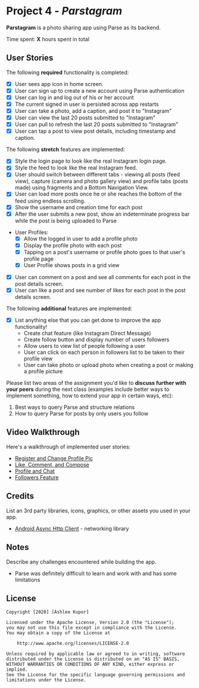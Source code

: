 # Project 4 - *Parstagram*

**Parstagram** is a photo sharing app using Parse as its backend.

Time spent: **X** hours spent in total

## User Stories

The following **required** functionality is completed:

- [x] User sees app icon in home screen.
- [x] User can sign up to create a new account using Parse authentication
- [x] User can log in and log out of his or her account
- [x] The current signed in user is persisted across app restarts
- [x] User can take a photo, add a caption, and post it to "Instagram"
- [x] User can view the last 20 posts submitted to "Instagram"
- [x] User can pull to refresh the last 20 posts submitted to "Instagram"
- [x] User can tap a post to view post details, including timestamp and caption.

The following **stretch** features are implemented:

- [x] Style the login page to look like the real Instagram login page.
- [x] Style the feed to look like the real Instagram feed.
- [x] User should switch between different tabs - viewing all posts (feed view), capture (camera and photo gallery view) and profile tabs (posts made) using fragments and a Bottom Navigation View.
- [x] User can load more posts once he or she reaches the bottom of the feed using endless scrolling.
- [x] Show the username and creation time for each post
- [x] After the user submits a new post, show an indeterminate progress bar while the post is being uploaded to Parse
- User Profiles:
  - [x] Allow the logged in user to add a profile photo
  - [x] Display the profile photo with each post
  - [x] Tapping on a post's username or profile photo goes to that user's profile page
  - [x] User Profile shows posts in a grid view
- [x] User can comment on a post and see all comments for each post in the post details screen.
- [x] User can like a post and see number of likes for each post in the post details screen.

The following **additional** features are implemented:

- [x] List anything else that you can get done to improve the app functionality!
  - Create chat feature (like Instagram Direct Message)
  - Create follow button and display number of users followers
  - Allow users to view list of people following a user
  - User can click on each person in followers list to be taken to their profile view
  - User can take photo or upload photo when creating a post or making a profile picture
  

Please list two areas of the assignment you'd like to **discuss further with your peers** during the next class (examples include better ways to implement something, how to extend your app in certain ways, etc):

1. Best ways to query Parse and structure relations
2. How to query Parse for posts by only users you follow

## Video Walkthrough

Here's a walkthrough of implemented user stories:

- [Register and Change Profile Pic](https://imgur.com/a/D9rtSS4)
- [Like, Comment, and Compose](https://imgur.com/a/A2fRruX)
- [Profile and Chat](https://imgur.com/a/VPggD89)
- [Followers Feature](https://imgur.com/a/vTs7NmJ)


## Credits

List an 3rd party libraries, icons, graphics, or other assets you used in your app.

- [Android Async Http Client](http://loopj.com/android-async-http/) - networking library


## Notes

Describe any challenges encountered while building the app.
- Parse was definitely difficult to learn and work with and has some limitations

## License

    Copyright [2020] [Ashlee Kupor]

    Licensed under the Apache License, Version 2.0 (the "License");
    you may not use this file except in compliance with the License.
    You may obtain a copy of the License at

        http://www.apache.org/licenses/LICENSE-2.0

    Unless required by applicable law or agreed to in writing, software
    distributed under the License is distributed on an "AS IS" BASIS,
    WITHOUT WARRANTIES OR CONDITIONS OF ANY KIND, either express or implied.
    See the License for the specific language governing permissions and
    limitations under the License.
